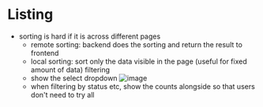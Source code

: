 # Listing

- sorting is hard if it is across different pages
  - remote sorting: backend does the sorting and return the result to frontend
  - local sorting: sort only the data visible in the page (useful for fixed amount of data)
filtering
  - show the select dropdown ![image](https://user-images.githubusercontent.com/6033638/156695473-592f6b36-22d0-4d85-935a-619d2e3c04a6.png)
  - when filtering by status etc, show the counts alongside so that users don't need to try all
